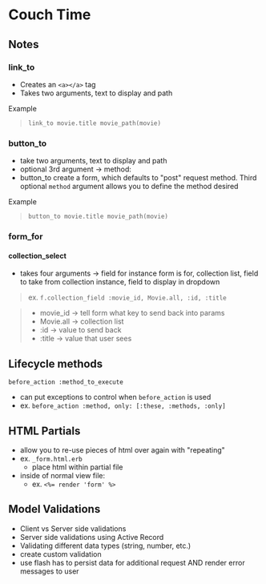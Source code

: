 # Couch Time

## Notes

### link_to

- Creates an `<a></a>` tag
- Takes two arguments, text to display and path

Example
> `link_to movie.title movie_path(movie)`


### button_to

- take two arguments, text to display and path
- optional 3rd argument -> method:
- button_to create a form, which defaults to "post" request method. Third optional `method` argument allows you to define the method desired 

Example
> `button_to movie.title movie_path(movie)`


### form_for

#### collection_select

- takes four arguments -> field for instance form is for, collection list, field to take from collection instance, field to display in dropdown

> ex. `f.collection_field :movie_id, Movie.all, :id, :title`

> - movie_id -> tell form what key to send back into params
> - Movie.all -> collection list
> - :id -> value to send back
> - :title -> value that user sees

## Lifecycle methods

`before_action :method_to_execute`

- can put exceptions to control when `before_action` is used
- ex. `before_action :method, only: [:these, :methods, :only]`

## HTML Partials

- allow you to re-use pieces of html over again with "repeating"
- ex. `_form.html.erb`
  - place html within partial file
- inside of normal view file:
  - ex. `<%= render 'form' %>`

## Model Validations

- Client vs Server side validations
- Server side validations using Active Record
- Validating different data types (string, number, etc.)
- create custom validation
- use flash has to persist data for additional request AND render error messages to user
